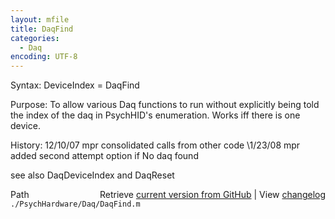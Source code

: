 ```yaml
---
layout: mfile
title: DaqFind
categories:
  - Daq
encoding: UTF-8
---
```


Syntax: DeviceIndex = DaqFind

Purpose: To allow various Daq functions to run without explicitly being told
         the index of the daq in PsychHID's enumeration.  Works iff there
         is one device.

History: 12/10/07   mpr   consolidated calls from other code
          \1/23/08   mpr   added second attempt option if No daq found

see also DaqDeviceIndex and DaqReset


<div class="code_header" style="text-align:right;">
  <span style="float:left;">Path&nbsp;&nbsp;</span> <span class="counter">Retrieve <a href=
  "https://raw.github.com/Psychtoolbox-3/Psychtoolbox-3/beta/./PsychHardware/Daq/DaqFind.m">current version from GitHub</a> | View <a href=
  "https://github.com/Psychtoolbox-3/Psychtoolbox-3/commits/beta/./PsychHardware/Daq/DaqFind.m">changelog</a></span>
</div>
<div class="code">
  <code>./PsychHardware/Daq/DaqFind.m</code>
</div>
